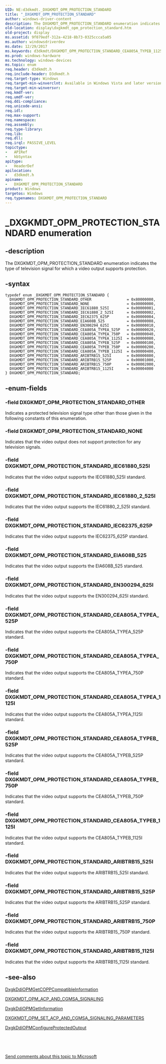 ```yaml
---
UID: NE:d3dkmdt._DXGKMDT_OPM_PROTECTION_STANDARD
title: "_DXGKMDT_OPM_PROTECTION_STANDARD"
author: windows-driver-content
description: The DXGKMDT_OPM_PROTECTION_STANDARD enumeration indicates the type of television signal for which a video output supports protection.
old-location: display\dxgkmdt_opm_protection_standard.htm
old-project: display
ms.assetid: 9f079edf-312a-4218-8b73-0325ccca5a05
ms.author: windowsdriverdev
ms.date: 12/29/2017
ms.keywords: d3dkmdt/DXGKMDT_OPM_PROTECTION_STANDARD_CEA805A_TYPEB_1125I, DXGKMDT_OPM_PROTECTION_STANDARD_EN300294_625I, d3dkmdt/DXGKMDT_OPM_PROTECTION_STANDARD_CEA805A_TYPEB_750P, d3dkmdt/DXGKMDT_OPM_PROTECTION_STANDARD_ARIBTRB15_750P, d3dkmdt/DXGKMDT_OPM_PROTECTION_STANDARD_IEC61880_525I, DXGKMDT_OPM_PROTECTION_STANDARD_OTHER, DXGKMDT_OPM_PROTECTION_STANDARD_CEA805A_TYPEB_525P, DXGKMDT_OPM_PROTECTION_STANDARD_CEA805A_TYPEB_750P, DXGKMDT_OPM_PROTECTION_STANDARD_CEA805A_TYPEA_525P, DXGKMDT_OPM_PROTECTION_STANDARD_IEC62375_625P, d3dkmdt/DXGKMDT_OPM_PROTECTION_STANDARD_IEC62375_625P, d3dkmdt/DXGKMDT_OPM_PROTECTION_STANDARD_EN300294_625I, d3dkmdt/DXGKMDT_OPM_PROTECTION_STANDARD_CEA805A_TYPEA_525P, DXGKMDT_OPM_PROTECTION_STANDARD_EIA608B_525, DXGKMDT_OPM_PROTECTION_STANDARD_IEC61880_525I, d3dkmdt/DXGKMDT_OPM_PROTECTION_STANDARD_IEC61880_2_525I, DXGKMDT_OPM_PROTECTION_STANDARD_NONE, d3dkmdt/DXGKMDT_OPM_PROTECTION_STANDARD_CEA805A_TYPEA_1125I, d3dkmdt/DXGKMDT_OPM_PROTECTION_STANDARD, d3dkmdt/DXGKMDT_OPM_PROTECTION_STANDARD_CEA805A_TYPEB_525P, DXGKMDT_OPM_PROTECTION_STANDARD_CEA805A_TYPEB_1125I, DXGKMDT_OPM_PROTECTION_STANDARD_CEA805A_TYPEA_1125I, DXGKMDT_OPM_PROTECTION_STANDARD, d3dkmdt/DXGKMDT_OPM_PROTECTION_STANDARD_CEA805A_TYPEA_750P, d3dkmdt/DXGKMDT_OPM_PROTECTION_STANDARD_ARIBTRB15_525I, DXGKMDT_OPM_PROTECTION_STANDARD_CEA805A_TYPEA_750P, DXGKMDT_OPM_PROTECTION_STANDARD_ARIBTRB15_1125I, DXGKMDT_OPM_PROTECTION_STANDARD_IEC61880_2_525I, d3dkmdt/DXGKMDT_OPM_PROTECTION_STANDARD_ARIBTRB15_525P, DXGKMDT_OPM_PROTECTION_STANDARD_ARIBTRB15_750P, d3dkmdt/DXGKMDT_OPM_PROTECTION_STANDARD_OTHER, display.dxgkmdt_opm_protection_standard, DXGKMDT_OPM_PROTECTION_STANDARD_ARIBTRB15_525P, d3dkmdt/DXGKMDT_OPM_PROTECTION_STANDARD_ARIBTRB15_1125I, _DXGKMDT_OPM_PROTECTION_STANDARD, DXGKMDT_OPM_PROTECTION_STANDARD enumeration [Display Devices], d3dkmdt/DXGKMDT_OPM_PROTECTION_STANDARD_NONE, DXGKMDT_OPM_PROTECTION_STANDARD_ARIBTRB15_525I, DmEnums_ce6cf9d1-ec7d-43bd-9204-2428751bdabf.xml, d3dkmdt/DXGKMDT_OPM_PROTECTION_STANDARD_EIA608B_525
ms.prod: windows-hardware
ms.technology: windows-devices
ms.topic: enum
req.header: d3dkmdt.h
req.include-header: D3dkmdt.h
req.target-type: Windows
req.target-min-winverclnt: Available in Windows Vista and later versions of the Windows operating systems.
req.target-min-winversvr: 
req.kmdf-ver: 
req.umdf-ver: 
req.ddi-compliance: 
req.unicode-ansi: 
req.idl: 
req.max-support: 
req.namespace: 
req.assembly: 
req.type-library: 
req.lib: 
req.dll: 
req.irql: PASSIVE_LEVEL
topictype:
-	APIRef
-	kbSyntax
apitype:
-	HeaderDef
apilocation:
-	d3dkmdt.h
apiname:
-	DXGKMDT_OPM_PROTECTION_STANDARD
product: Windows
targetos: Windows
req.typenames: DXGKMDT_OPM_PROTECTION_STANDARD
---
```


# _DXGKMDT_OPM_PROTECTION_STANDARD enumeration


## -description


The DXGKMDT_OPM_PROTECTION_STANDARD enumeration indicates the type of television signal for which a video output supports protection.


## -syntax


````
typedef enum _DXGKMDT_OPM_PROTECTION_STANDARD { 
  DXGKMDT_OPM_PROTECTION_STANDARD_OTHER                = 0x80000000,
  DXGKMDT_OPM_PROTECTION_STANDARD_NONE                 = 0x00000000,
  DXGKMDT_OPM_PROTECTION_STANDARD_IEC61880_525I        = 0x00000001,
  DXGKMDT_OPM_PROTECTION_STANDARD_IEC61880_2_525I      = 0x00000002,
  DXGKMDT_OPM_PROTECTION_STANDARD_IEC62375_625P        = 0x00000004,
  DXGKMDT_OPM_PROTECTION_STANDARD_EIA608B_525          = 0x00000008,
  DXGKMDT_OPM_PROTECTION_STANDARD_EN300294_625I        = 0x00000010,
  DXGKMDT_OPM_PROTECTION_STANDARD_CEA805A_TYPEA_525P   = 0x00000020,
  DXGKMDT_OPM_PROTECTION_STANDARD_CEA805A_TYPEA_750P   = 0x00000040,
  DXGKMDT_OPM_PROTECTION_STANDARD_CEA805A_TYPEA_1125I  = 0x00000080,
  DXGKMDT_OPM_PROTECTION_STANDARD_CEA805A_TYPEB_525P   = 0x00000100,
  DXGKMDT_OPM_PROTECTION_STANDARD_CEA805A_TYPEB_750P   = 0x00000200,
  DXGKMDT_OPM_PROTECTION_STANDARD_CEA805A_TYPEB_1125I  = 0x00000400,
  DXGKMDT_OPM_PROTECTION_STANDARD_ARIBTRB15_525I       = 0x00000800,
  DXGKMDT_OPM_PROTECTION_STANDARD_ARIBTRB15_525P       = 0x00001000,
  DXGKMDT_OPM_PROTECTION_STANDARD_ARIBTRB15_750P       = 0x00002000,
  DXGKMDT_OPM_PROTECTION_STANDARD_ARIBTRB15_1125I      = 0x00004000
} DXGKMDT_OPM_PROTECTION_STANDARD;
````


## -enum-fields




### -field DXGKMDT_OPM_PROTECTION_STANDARD_OTHER

Indicates a protected television signal type other than those given in the following constants of this enumeration. 


### -field DXGKMDT_OPM_PROTECTION_STANDARD_NONE

Indicates that the video output does not support protection for any television signals. 


### -field DXGKMDT_OPM_PROTECTION_STANDARD_IEC61880_525I

Indicates that the video output supports the IEC61880_525I standard. 


### -field DXGKMDT_OPM_PROTECTION_STANDARD_IEC61880_2_525I

Indicates that the video output supports the IEC61880_2_525I standard. 


### -field DXGKMDT_OPM_PROTECTION_STANDARD_IEC62375_625P

Indicates that the video output supports the IEC62375_625P standard. 


### -field DXGKMDT_OPM_PROTECTION_STANDARD_EIA608B_525

Indicates that the video output supports the EIA608B_525 standard. 


### -field DXGKMDT_OPM_PROTECTION_STANDARD_EN300294_625I

Indicates that the video output supports the EN300294_625I standard. 


### -field DXGKMDT_OPM_PROTECTION_STANDARD_CEA805A_TYPEA_525P

Indicates that the video output supports the CEA805A_TYPEA_525P standard. 


### -field DXGKMDT_OPM_PROTECTION_STANDARD_CEA805A_TYPEA_750P

Indicates that the video output supports the CEA805A_TYPEA_750P standard. 


### -field DXGKMDT_OPM_PROTECTION_STANDARD_CEA805A_TYPEA_1125I

Indicates that the video output supports the CEA805A_TYPEA_1125I standard. 


### -field DXGKMDT_OPM_PROTECTION_STANDARD_CEA805A_TYPEB_525P

Indicates that the video output supports the CEA805A_TYPEB_525P standard. 


### -field DXGKMDT_OPM_PROTECTION_STANDARD_CEA805A_TYPEB_750P

Indicates that the video output supports the CEA805A_TYPEB_750P standard. 


### -field DXGKMDT_OPM_PROTECTION_STANDARD_CEA805A_TYPEB_1125I

Indicates that the video output supports the CEA805A_TYPEB_1125I standard. 


### -field DXGKMDT_OPM_PROTECTION_STANDARD_ARIBTRB15_525I

Indicates that the video output supports the ARIBTRB15_525I standard. 


### -field DXGKMDT_OPM_PROTECTION_STANDARD_ARIBTRB15_525P

Indicates that the video output supports the ARIBTRB15_525P standard. 


### -field DXGKMDT_OPM_PROTECTION_STANDARD_ARIBTRB15_750P

Indicates that the video output supports the ARIBTRB15_750P standard. 


### -field DXGKMDT_OPM_PROTECTION_STANDARD_ARIBTRB15_1125I

Indicates that the video output supports the ARIBTRB15_1125I standard. 


## -see-also

<a href="..\dispmprt\nc-dispmprt-dxgkddi_opm_get_copp_compatible_information.md">DxgkDdiOPMGetCOPPCompatibleInformation</a>

<a href="..\d3dkmdt\ns-d3dkmdt-_dxgkmdt_opm_acp_and_cgmsa_signaling.md">DXGKMDT_OPM_ACP_AND_CGMSA_SIGNALING</a>

<a href="..\dispmprt\nc-dispmprt-dxgkddi_opm_get_information.md">DxgkDdiOPMGetInformation</a>

<a href="..\d3dkmdt\ns-d3dkmdt-_dxgkmdt_opm_set_acp_and_cgmsa_signaling_parameters.md">DXGKMDT_OPM_SET_ACP_AND_CGMSA_SIGNALING_PARAMETERS</a>

<a href="..\dispmprt\nc-dispmprt-dxgkddi_opm_configure_protected_output.md">DxgkDdiOPMConfigureProtectedOutput</a>

 

 

<a href="mailto:wsddocfb@microsoft.com?subject=Documentation%20feedback [display\display]:%20DXGKMDT_OPM_PROTECTION_STANDARD enumeration%20 RELEASE:%20(12/29/2017)&amp;body=%0A%0APRIVACY STATEMENT%0A%0AWe use your feedback to improve the documentation. We don't use your email address for any other purpose, and we'll remove your email address from our system after the issue that you're reporting is fixed. While we're working to fix this issue, we might send you an email message to ask for more info. Later, we might also send you an email message to let you know that we've addressed your feedback.%0A%0AFor more info about Microsoft's privacy policy, see http://privacy.microsoft.com/en-us/default.aspx." title="Send comments about this topic to Microsoft">Send comments about this topic to Microsoft</a>


